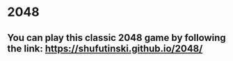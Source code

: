 # 2048
 
## You can play this classic 2048 game by following the link: https://shufutinski.github.io/2048/
